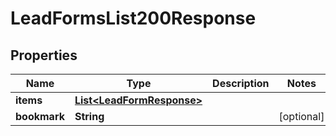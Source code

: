 

# LeadFormsList200Response


## Properties

| Name | Type | Description | Notes |
|------------ | ------------- | ------------- | -------------|
|**items** | [**List&lt;LeadFormResponse&gt;**](LeadFormResponse.md) |  |  |
|**bookmark** | **String** |  |  [optional] |



